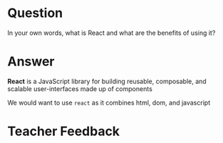 # Question

In your own words, what is React and what are the benefits of using it?

# Answer
**React** is a JavaScript library for building reusable, composable, and scalable user-interfaces made up of components

We would want to use `react` as it combines html, dom, and javascript

# Teacher Feedback
